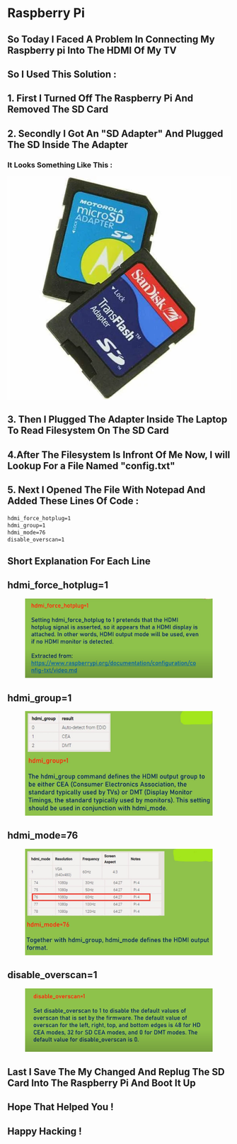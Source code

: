# Raspberry Pi

## So Today I Faced  A Problem In Connecting My Raspberry pi Into The HDMI Of My TV

## So I Used This Solution :&#x20;



## 1. First I Turned Off The Raspberry Pi And Removed The SD Card

## 2. Secondly I Got An "SD Adapter" And Plugged The SD Inside The Adapter&#x20;

### It Looks Something Like This :&#x20;

![](../.gitbook/assets/image.png)

## 3. Then I Plugged The Adapter Inside The Laptop To Read Filesystem On The SD Card

## 4.After The Filesystem Is Infront Of Me Now, I will Lookup For a File Named "config.txt"

## 5. Next I Opened The File With Notepad And Added These Lines Of Code : &#x20;

```
hdmi_force_hotplug=1
hdmi_group=1
hdmi_mode=76
disable_overscan=1
```

## Short Explanation For Each Line&#x20;

## hdmi\_force\_hotplug=1

<figure><img src="../.gitbook/assets/Screenshot 2023-05-17 025617.png" alt=""><figcaption></figcaption></figure>

## hdmi\_group=1

<figure><img src="../.gitbook/assets/InkedScreenshot 2023-05-17 025805.jpg" alt=""><figcaption></figcaption></figure>

## hdmi\_mode=76

<figure><img src="../.gitbook/assets/InkedScreenshot 2023-05-17 030351.jpg" alt=""><figcaption></figcaption></figure>

## disable\_overscan=1

<figure><img src="../.gitbook/assets/Screenshot 2023-05-17 030519.png" alt=""><figcaption></figcaption></figure>

##

## Last I Save The My Changed And Replug The SD Card Into The Raspberry Pi And Boot It Up

## Hope That Helped You !

## Happy Hacking !

<figure><img src="https://images.unsplash.com/photo-1587919057555-d728ff5beac3?crop=entropy&#x26;cs=srgb&#x26;fm=jpg&#x26;ixid=M3wxOTcwMjR8MHwxfHNlYXJjaHw2fHxyYXNwYmVycnklMjBwaXxlbnwwfHx8fDE2ODQyNzgzNzF8MA&#x26;ixlib=rb-4.0.3&#x26;q=85" alt=""><figcaption></figcaption></figure>
